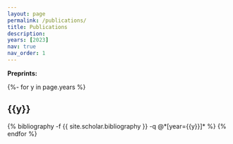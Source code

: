 ```yaml
---
layout: page
permalink: /publications/
title: Publications
description: 
years: [2023]
nav: true
nav_order: 1
---
```

<!-- _pages/publications.md -->
<div class="Preprints">

**Preprints:**

{%- for y in page.years %}
  <h2 class="year">{{y}}</h2>
  {% bibliography -f {{ site.scholar.bibliography }} -q @*[year={{y}}]* %}
{% endfor %}

</div>